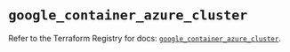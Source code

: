 # `google_container_azure_cluster`

Refer to the Terraform Registry for docs: [`google_container_azure_cluster`](https://registry.terraform.io/providers/hashicorp/google/6.7.0/docs/resources/container_azure_cluster).

